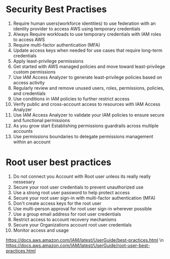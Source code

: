 # Security Best Practises

1. Require human users(workforce identities) to use federation with an identity provider to access AWS using temporary credentials
2. Always Require workloads to use temporary credentials with IAM roles to access AWS
3. Require multi-factor authentication (MFA)
4. Update access keys when needed for use cases that require long-term credentials
5. Apply least-privilege permissions
6. Get started with AWS managed policies and move toward least-privilege custom permissions
7. Use IAM Access Analyzer to generate least-privilege policies based on access activity
8. Regularly review and remove unused users, roles, permissions, policies, and credentials
9. Use conditions in IAM policies to further restrict access
10. Verify public and cross-account access to resources with IAM Access Analyzer
11. Use IAM Access Analyzer to validate your IAM policies to ensure secure and functional permissions
12. As you grow start Establishing permissions guardrails across multiple accounts
13. Use permissions boundaries to delegate permissions management within an account

# Root user best practices
1. Do not connect you Account with Root user unless its really really nessesary
2. Secure your root user credentials to prevent unauthorized use
3. Use a strong root user password to help protect access
4. Secure your root user sign-in with multi-factor authentication (MFA)
5. Don't create access keys for the root user
6. Use multi-person approval for root user sign-in wherever possible
7. Use a group email address for root user credentials
8. Restrict access to account recovery mechanisms
9. Secure your Organizations account root user credentials
10. Monitor access and usage

https://docs.aws.amazon.com/IAM/latest/UserGuide/best-practices.html \n
https://docs.aws.amazon.com/IAM/latest/UserGuide/root-user-best-practices.html



